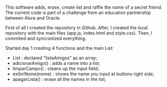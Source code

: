 This software adds, erase, create list and raffle the name of a secret friend.
The current code is part of a challenge from an education partnership between Alura and Oracle.

First of all I created the repository in Github. After, I created the local repository with the main files (app.js, index.html and style.css). Then, I commited and syncronized everything.

Started day 1 creating 4 functions and the main List:

- List : declared "listaAmigos" as an array;
- adicionarAmigo() : adds a name into a list;
- limparCampo() : cleans up the input field;
- exibirNome(nome) : shows the name you input at buttons right side;
- apagarLista() : erase all the names in the list;
